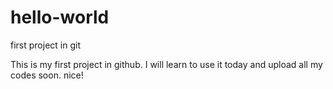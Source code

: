 # hello-world
first project in git

This is my first project in github.
I will learn to use it today and upload all my codes soon.
nice!
